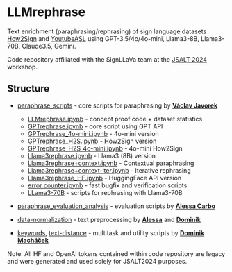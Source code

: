 # LLMrephrase
Text enrichment (paraphrasing/rephrasing) of sign language datasets [How2Sign](https://how2sign.github.io/) and [YoutubeASL](https://arxiv.org/abs/2306.15162) using GPT-3.5/4o/4o-mini, Llama3-8B, Llama3-70B, Claude3.5, Gemini.

Code repository affiliated with the SignLLaVa team at the [JSALT 2024](https://www.clsp.jhu.edu/2024-tenth-jelinek-summer-workshop-on-speech-and-language-technology-schedule/) workshop.

## Structure

 - [paraphrase_scripts](https://github.com/JSALT2024/LLMrephrase/tree/main/paraphrase_scripts "paraphrase_scripts") - core scripts for paraphrasing by [**Václav Javorek**](https://github.com/VaJavorek)
	 - [LLMrephrase.ipynb](https://github.com/JSALT2024/LLMrephrase/blob/main/paraphrase_scripts/LLMrephrase.ipynb "LLMrephrase.ipynb") - concept proof code + dataset statistics
	 - [GPTrephrase.ipynb](https://github.com/JSALT2024/LLMrephrase/blob/main/paraphrase_scripts/GPTrephrase.ipynb "GPTrephrase.ipynb") - core script using GPT API
	 - [GPTrephrase_4o-mini.ipynb](https://github.com/JSALT2024/LLMrephrase/blob/main/paraphrase_scripts/GPTrephrase_4o-mini.ipynb "GPTrephrase_4o-mini.ipynb") - 4o-mini version
	 - [GPTrephrase_H2S.ipynb](https://github.com/JSALT2024/LLMrephrase/blob/main/paraphrase_scripts/GPTrephrase_H2S.ipynb "GPTrephrase_H2S.ipynb") - How2Sign version
	 - [GPTrephrase_H2S_4o-mini.ipynb](https://github.com/JSALT2024/LLMrephrase/blob/main/paraphrase_scripts/GPTrephrase_H2S_4o-mini.ipynb "GPTrephrase_H2S_4o-mini.ipynb") - 4o-mini  How2Sign
	 - [Llama3rephrase.ipynb](https://github.com/JSALT2024/LLMrephrase/blob/main/paraphrase_scripts/Llama3rephrase.ipynb "Llama3rephrase.ipynb") - Llama3 (8B) version
	 - [Llama3rephrase+context.ipynb](https://github.com/JSALT2024/LLMrephrase/blob/main/paraphrase_scripts/Llama3rephrase%2Bcontext.ipynb "Llama3rephrase+context.ipynb") - Contextual paraphrasing
	 - [Llama3rephrase+context-iter.ipynb](https://github.com/JSALT2024/LLMrephrase/blob/main/paraphrase_scripts/Llama3rephrase%2Bcontext-iter.ipynb "Llama3rephrase+context-iter.ipynb") - Iterative rephrasing
	 - [Llama3rephrase_HF.ipynb](https://github.com/JSALT2024/LLMrephrase/blob/main/paraphrase_scripts/Llama3rephrase_HF.ipynb "Llama3rephrase_HF.ipynb") - HuggingFace API version
	 - [error counter.ipynb](https://github.com/JSALT2024/LLMrephrase/blob/main/paraphrase_scripts/error%20counter.ipynb "error counter.ipynb") - fast bugfix and verification scripts
	 - [LLama3-70B](https://github.com/JSALT2024/LLMrephrase/tree/main/paraphrase_scripts/LLama3-70B "LLama3-70B") - scripts for rephrasing with Llama3-70B

 
 - [paraphrase_evaluation_analysis](https://github.com/JSALT2024/LLMrephrase/tree/main/paraphrase_evaluation_analysis "paraphrase_evaluation_analysis") - evaluation scripts by [**Alessa Carbo**](https://github.com/AlessaC14)
 
 - [data-normalization](https://github.com/JSALT2024/LLMrephrase/tree/main/data-normalization "data-normalization") - text preprocessing by [**Alessa**](https://github.com/AlessaC14)  and [**Dominik**](https://github.com/Gldkslfmsd)
 
 - [keywords](https://github.com/JSALT2024/LLMrephrase/tree/main/keywords "keywords"), [text-distance](https://github.com/JSALT2024/LLMrephrase/tree/main/text-distance "text-distance") - multitask and utility scripts by [**Dominik Macháček**](https://github.com/Gldkslfmsd)

Note: All HF and OpenAI tokens contained within code repository are legacy and were generated and used solely for JSALT2024 purposes.
